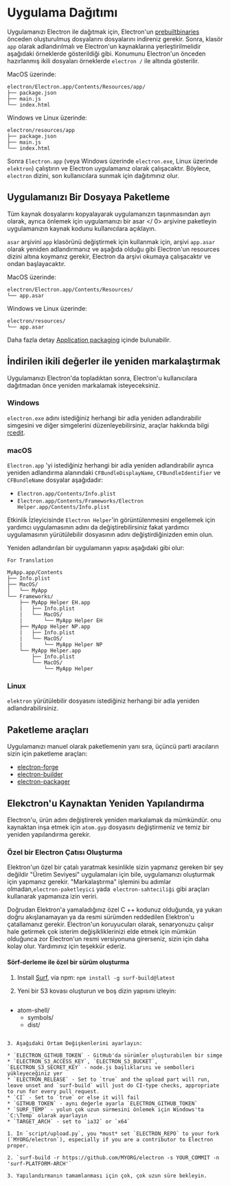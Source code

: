 # Uygulama Dağıtımı

Uygulamanızı Electron ile dağıtmak için, Electron'un [prebuiltbinaries](https://github.com/electron/electron/releases) önceden oluşturulmuş dosyalarını dosyalarını indireniz gerekir. Sonra, klasör `app` olarak adlandırılmalı ve Electron'un kaynaklarına yerleştirilmelidir aşağıdaki örneklerde gösterildiği gibi. Konumunu Electron'un önceden hazırlanmış ikili dosyaları örneklerde `electron /` ile altında gösterilir.

MacOS üzerinde:

```text
electron/Electron.app/Contents/Resources/app/
├── package.json
├── main.js
└── index.html
```

Windows ve Linux üzerinde:

```text
electron/resources/app
├── package.json
├── main.js
└── index.html
```

Sonra `Electron.app` (veya Windows üzerinde `electron.exe`, Linux üzerinde `elektron`) çalıştırın ve Electron uygulamanız olarak çalışacaktır. Böylece, `electron` dizini, son kullanıcılara sunmak için dağıtımınız olur.

## Uygulamanızı Bir Dosyaya Paketleme

Tüm kaynak dosyalarını kopyalayarak uygulamanızın taşınmasından ayrı olarak, ayrıca önlemek için uygulamanızı bir  asar </ 0> arşivine paketleyin uygulamanızın kaynak kodunu kullanıcılara açıklayın.</p> 

`asar` arşivini `app` klasörünü değiştirmek için kullanmak için, arşivi `app.asar` olarak yeniden adlandırmanız ve aşağıda olduğu gibi Electron'un resources dizini altına koymanız gerekir, Electron da arşivi okumaya çalışacaktır ve ondan başlayacaktır.

MacOS üzerinde:

```text
electron/Electron.app/Contents/Resources/
└── app.asar
```

Windows ve Linux üzerinde:

```text
electron/resources/
└── app.asar
```

Daha fazla detay [Application packaging](application-packaging.md) içinde bulunabilir.

## İndirilen ikili değerler ile yeniden markalaştırmak

Uygulamanızı Electron'da topladıktan sonra, Electron'u kullanıcılara dağıtmadan önce yeniden markalamak isteyeceksiniz.

### Windows

`electron.exe` adını istediğiniz herhangi bir adla yeniden adlandırabilir simgesini ve diğer simgelerini düzenleyebilirsiniz, araçlar hakkında bilgi [rcedit](https://github.com/atom/rcedit).

### macOS

`Electron.app` 'yi istediğiniz herhangi bir adla yeniden adlandırabilir ayrıca yeniden adlandırma alanındaki `CFBundleDisplayName`, `CFBundleIdentifier` ve `CFBundleName` dosyalar aşağıdadır:

* `Electron.app/Contents/Info.plist`
* `Electron.app/Contents/Frameworks/Electron Helper.app/Contents/Info.plist`

Etkinlik İzleyicisinde `Electron Helper`'in görüntülenmesini engellemek için yardımcı uygulamasının adını da değiştirebilirsiniz fakat yardımcı uygulamasının yürütülebilir dosyasının adını değiştirdiğinizden emin olun.

Yeniden adlandırılan bir uygulamanın yapısı aşağıdaki gibi olur:

```text
For Translation

MyApp.app/Contents
├── Info.plist
├── MacOS/
│   └── MyApp
└── Frameworks/
    ├── MyApp Helper EH.app
    |   ├── Info.plist
    |   └── MacOS/
    |       └── MyApp Helper EH
    ├── MyApp Helper NP.app
    |   ├── Info.plist
    |   └── MacOS/
    |       └── MyApp Helper NP
    └── MyApp Helper.app
        ├── Info.plist
        └── MacOS/
            └── MyApp Helper
```

### Linux

`elektron` yürütülebilir dosyasını istediğiniz herhangi bir adla yeniden adlandırabilirsiniz.

## Paketleme araçları

Uygulamanızı manuel olarak paketlemenin yanı sıra, üçüncü parti aracıların sizin için paketleme araçları:

* [electron-forge](https://github.com/electron-userland/electron-forge)
* [electron-builder](https://github.com/electron-userland/electron-builder)
* [electron-packager](https://github.com/electron-userland/electron-packager)

## Elekctron'u Kaynaktan Yeniden Yapılandırma

Electron'u, ürün adını değiştirerek yeniden markalamak da mümkündür. onu kaynaktan inşa etmek için ` atom.gyp ` dosyasını değiştirmeniz ve temiz bir yeniden yapılandırma gerekir.

### Özel bir Electron Çatısı Oluşturma

Elektron'un özel bir çatalı yaratmak kesinlikle sizin yapmanız gereken bir şey değildir "Üretim Seviyesi" uygulamaları için bile, uygulamanızı oluşturmak için yapmanız gerekir. "Markalaştırma" işlemini bu adımlar olmadan,`electron-paketleyici` yada` electron-sahteciliği` gibi araçları kullanarak yapmanıza izin veriri.

Doğrudan Elektron'a yamaladığınız özel C ++ kodunuz olduğunda, ya yukarı doğru akışlanamayan ya da resmi sürümden reddedilen Elektron'u çatallamanız gerekir. Electron'un koruyucuları olarak, senaryonuzu çalışır hale getirmek çok isterim değişikliklerinizi elde etmek için mümkün olduğunca zor Electron'un resmi versiyonuna girerseniz, sizin için daha kolay olur. Yardımınız için teşekkür ederiz.

#### Sörf-derleme ile özel bir sürüm oluşturma

1. Install [Surf](https://github.com/surf-build/surf), via npm: `npm install -g surf-build@latest`

2. Yeni bir S3 kovası oluşturun ve boş dizin yapısını izleyin:
    
    ```sh
- atom-shell/
  - symbols/
  - dist/
```

3. Aşağıdaki Ortam Değişkenlerini ayarlayın:

* `ELECTRON_GITHUB_TOKEN` - GitHub'da sürümler oluşturabilen bir simge
* `ELECTRON_S3_ACCESS_KEY`, `ELECTRON_S3_BUCKET`, `ELECTRON_S3_SECRET_KEY` - node.js başlıklarını ve sembolleri yükleyeceğiniz yer
* `ELECTRON_RELEASE` - Set to `true` and the upload part will run, leave unset and `surf-build` will just do CI-type checks, appropriate to run for every pull request.
* `CI` - Set to `true` or else it will fail
* `GITHUB_TOKEN` - aynı değerle ayarla `ELECTRON_GITHUB_TOKEN`
* `SURF_TEMP` - yolun çok uzun sürmesini önlemek için Windows'ta `C:\Temp` olarak ayarlayın
* `TARGET_ARCH` - set to `ia32` or `x64`

1. In `script/upload.py`, you *must* set `ELECTRON_REPO` to your fork (`MYORG/electron`), especially if you are a contributor to Electron proper.

2. `surf-build -r https://github.com/MYORG/electron -s YOUR_COMMIT -n 'surf-PLATFORM-ARCH'`

3. Yapılandırmanın tamamlanması için çok, çok uzun süre bekleyin.